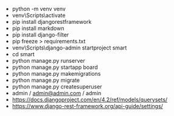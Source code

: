 - python -m venv venv
- venv\Scripts\activate
- pip install djangorestframework
- pip install markdown
- pip install django-filter
- pip freeze > requirements.txt
- venv\Scripts\django-admin startproject smart
- cd smart
- python manage.py runserver
- python manage.py startapp board
- python manage.py makemigrations
- python manage.py migrate
- python manage.py createsuperuser
- admin / admin@admin.com / admin
- https://docs.djangoproject.com/en/4.2/ref/models/querysets/
- https://www.django-rest-framework.org/api-guide/settings/
